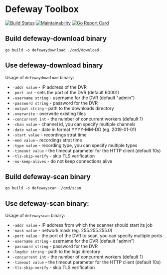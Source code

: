 # Defeway Toolbox

[![Build Status](https://travis-ci.org/crabtree/defeway-toolbox.svg?branch=master)](https://travis-ci.org/crabtree/defeway-toolbox)
[![Maintainability](https://api.codeclimate.com/v1/badges/25cd6143e39b5d2c5caa/maintainability)](https://codeclimate.com/github/crabtree/defeway-toolbox/maintainability)
[![Go Report Card](https://goreportcard.com/badge/github.com/crabtree/defeway-toolbox)](https://goreportcard.com/report/github.com/crabtree/defeway-toolbox)

## Build defeway-download binary

```
go build -o defewaydownload ./cmd/download
```

## Use defeway-download binary

Usage of `defewaydownload` binary:

- `-addr value` - IP address of the DVR
- `-port int` - sets the port of the DVR (default 60001)
- `-username string` - username for the DVR (default "admin")
- `-password string` - password for the DVR
- `-output string` - path to the downloads directory
- `-overwrite` - overwrite existing files
- `-concurrent int` - the number of concurrent workers (default 1)
- `-chan value` - channel id, you can specify multiple channels
- `-date value` - date in format YYYY-MM-DD (eg. 2019-01-01)
- `-start value` - recordings strat time
- `-end value` - recordings strat time
- `-type value` - recording type, you can specify multiple types
- `-timeout value` - the timeout parameter for the HTTP client (default 10s)
- `-tls-skip-verify` - skip TLS verification
- `-no-keep-alives` - do not keep connections alive

## Build defeway-scan binary

```
go build -o defewayscan ./cmd/scan
```

## Use defeway-scan binary:

Usage of `defewayscan` binary:

- `-addr value` - IP address from which the scanner should start its job
- `-mask value` - network mask (eg. 255.255.255.0)
- `-port value` - the port of the DVR to scan, you can specify multiple ports
- `-username string` - username for the DVR (default "admin")
- `-password string` - password for the DVR
- `-logdir string` - path to the logs directory
- `-concurrent int` - the number of concurrent workers (default 1)
- `-timeout value` - the timeout parameter for the HTTP client (default 10s)
- `-tls-skip-verify` - skip TLS verification